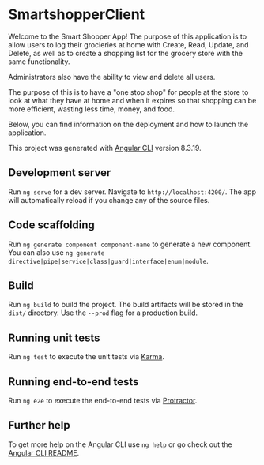 # SmartshopperClient

Welcome to the Smart Shopper App! The purpose of this application is to allow users to log their grocieries at home with Create, Read, Update, and Delete, as well as to create a shopping list for the grocery store with the same functionality.

Administrators also have the ability to view and delete all users.

The purpose of this is to have a "one stop shop" for people at the store to look at what they have at home and when it expires so that shopping can be more efficient, wasting less time, money, and food.  

Below, you can find information on the deployment and how to launch the application.


This project was generated with [Angular CLI](https://github.com/angular/angular-cli) version 8.3.19.

## Development server

Run `ng serve` for a dev server. Navigate to `http://localhost:4200/`. The app will automatically reload if you change any of the source files.

## Code scaffolding

Run `ng generate component component-name` to generate a new component. You can also use `ng generate directive|pipe|service|class|guard|interface|enum|module`.

## Build

Run `ng build` to build the project. The build artifacts will be stored in the `dist/` directory. Use the `--prod` flag for a production build.

## Running unit tests

Run `ng test` to execute the unit tests via [Karma](https://karma-runner.github.io).

## Running end-to-end tests

Run `ng e2e` to execute the end-to-end tests via [Protractor](http://www.protractortest.org/).

## Further help

To get more help on the Angular CLI use `ng help` or go check out the [Angular CLI README](https://github.com/angular/angular-cli/blob/master/README.md).
